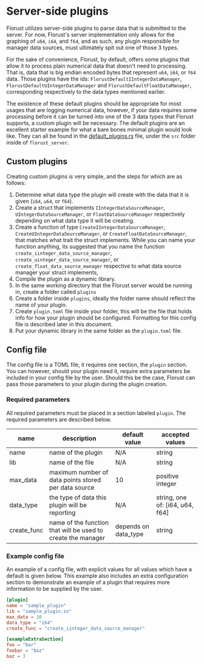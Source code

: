 # Server-side plugins

Florust utilizes server-side plugins to parse data that is submitted to the server. For now, Florust's server implementation only allows for the graphing of `u64`, `i64`, and `f64`, and as such, any plugin responsible for manager data sources, must ultimately spit out one of those 3 types.

For the sake of convenience, Florust, by default, offers some plugins that allow it to process plain numerical data that doesn't need to processing. That is, data that is big endian encoded bytes that represent `u64`, `i64`, or `f64` data. Those plugins have the ids: `FlorustDefaultIIntegerDataManager`, `FlorustDefaultUIntegerDataManager` and `FlorustDefaultFloatDataManager`, corresponding respectively to the data types mentioned earlier.

The existence of these default plugins should be appropriate for most usages that are logging numerical data, however, if your data requires some processing before it can be turned into one of the 3 data types that Florust supports, a custom plugin will be necessary. The default plugins are an excellent starter example for what a bare bones minimal plugin would look like. They can all be found in the [default_plugins.rs](/florust_server/src/default_plugins.rs) file, under the `src` folder inside of `florust_server`.

## Custom plugins

Creating custom plugins is very simple, and the steps for which are as follows:

1. Determine what data type the plugin will create with the data that it is given (`i64`, `u64`, or `f64`).
2. Create a struct that implements `IIntegerDataSourceManager`, `UIntegerDataSourceManager`, or `FloatDataSourceManager` respectively depending on what data type it will be creating.
3. Create a function of type `CreateIIntegerDataSourceManager`, `CreateUIntegerDataSourceManager`, or `CreateFloatDataSourceManager`, that matches what trait the struct implements. While you can name your function anything, its suggested that you name the function `create_iinteger_data_source_manager`, `create_uinteger_data_source_manager`, or `create_float_data_source_manager` respective to what data source manager your struct implements,
4. Compile the plugin as a dynamic library.
5. In the same working directory that the Florust server would be running in, create a folder called `plugins`
6. Create a folder inside `plugins`, ideally the folder name should reflect the name of your plugin.
7. Create `plugin.toml` file inside your folder, this will be the file that holds info for how your plugin should be configured. Formatting for this config file is described later in this document.
8. Put your dynamic library in the same folder as the `plugin.toml` file.

## Config file

The config file is a TOML file, it requires one section, the `plugin` section. You can however, should your plugin need it, require extra parameters be included in your config file by the user. Should this be the case, Florust can pass those parameters to your plugin during the plugin creation.

### Required parameters

All required parameters must be placed in a section labeled `plugin`. The required parameters are described below.

| name        | description                                                  | default value        | accepted values                 |
| ----------- | ------------------------------------------------------------ | -------------------- | ------------------------------- |
| name        | name of the plugin                                           | N/A                  | string                          |
| lib         | name of the file                                             | N/A                  | string                          |
| max_data    | maximum number of data points stored per data source         | 10                   | positive integer                |
| data_type   | the type of data this plugin will be reporting               | N/A                  | string, one of: [i64, u64, f64] |
| create_func | name of the function that will be used to create the manager | depends on data_type | string                          |

### Example config file

An example of a config file, with explicit values for all values which have a default is given below. This example also includes an extra configuration section to demonstrate an example of a plugin that requires more information to be supplied by the user.

```toml
[plugin]
name = "sample_plugin"
lib = "sample_plugin.so"
max_data = 10
data_type = "i64"
create_func = "create_iinteger_data_source_manager"

[exampleExtraSection]
foo = "bar"
foobar = "baz"
baz = 3
```
